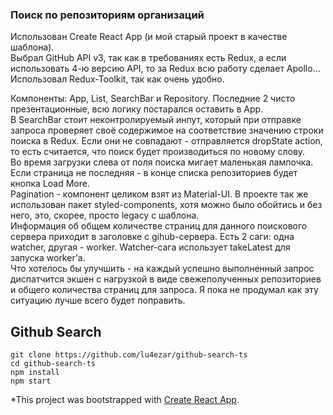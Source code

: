### Поиск по репозиториям организаций
Использован Create React App (и мой старый проект в качестве шаблона).  
Выбрал GitHub API v3, так как в требованиях есть Redux, а если использовать 4-ю версию API, то за Redux всю работу сделает Apollo...  
Использовал Redux-Toolkit, так как очень удобно.  
  
Компоненты: App, List, SearchBar и Repository. Последние 2 чисто презентационные, всю логику постарался оставить в App.  
В SearchBar стоит неконтролируемый инпут, который при отправке запроса проверяет своё содержимое на соответствие значению строки поиска в Redux. Если они не совпадают - отправляется dropState action, то есть считается, что поиск будет производиться по новому слову.  
Во время загрузки слева от поля поиска мигает маленькая лампочка.  
Если страница не последняя - в конце списка репозиториев будет кнопка Load More.  
Pagination - компонент целиком взят из Material-UI. В проекте так же использован пакет styled-components, хотя можно было обойтись и без него, это, скорее, просто legacy с шаблона.  
Информация об общем количестве страниц для данного поискового сервера приходит в заголовке с gihub-сервера.
Есть 2 саги: одна watcher, другая - worker. Watcher-сага использует takeLatest для запуска worker'а.  
Что хотелось бы улучшить - на каждый успешно выполненный запрос диспатчится экшен с нагрузкой в виде свежеполученных репозиториев и общего количества страниц для запроса. Я пока не продумал как эту ситуацию лучше всего будет поправить.


## Github Search
```
git clone https://github.com/lu4ezar/github-search-ts
cd github-search-ts
npm install
npm start
```


*This project was bootstrapped with [Create React App](https://github.com/facebook/create-react-app).
